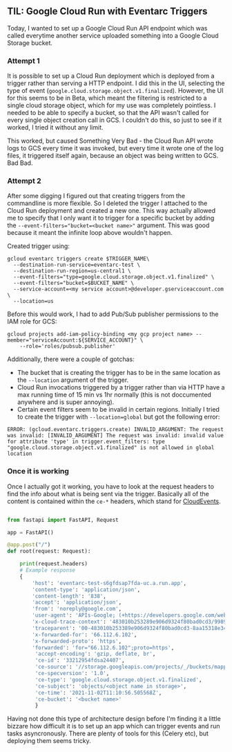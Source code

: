 

## TIL: Google Cloud Run with Eventarc Triggers

Today, I wanted to set up a Google Cloud Run API endpoint which was called everytime another service uploaded something into a Google Cloud Storage bucket.

### Attempt 1

It is possible to set up a Cloud Run deployment which is deployed from a trigger rather than serving a HTTP endpoint. I did this in the UI, selecting the type of event (`google.cloud.storage.object.v1.finalized`). However, the UI for this seems to be in Beta, which meant the filtering is restricted to a single cloud storage object, which for my use was completely pointless. I needed to be able to specify a bucket, so that the API wasn't called for every single object creation call in GCS. I couldn't do this, so just to see if it worked, I tried it without any limit.

This worked, but caused Something Very Bad - the Cloud Run API wrote logs to GCS every time it was invoked, but every time it wrote one of the log files, it triggered itself again, because an object was being written to GCS. Bad Bad.

### Attempt 2

After some digging I figured out that creating triggers from the commandline is more flexible. So I deleted the trigger I attached to the Cloud Run deployment and created a new one. This way actually allowed me to specify that I only want it to trigger for a specific bucket by adding the `--event-filters="bucket=<bucket name>"` argument. This was good because it meant the infinite loop above wouldn't happen.

Created trigger using:

```
gcloud eventarc triggers create $TRIGGER_NAME\
  --destination-run-service=eventarc-test \
  --destination-run-region=us-central1 \
  --event-filters="type=google.cloud.storage.object.v1.finalized" \
  --event-filters="bucket=$BUCKET_NAME" \
  --service-account=<my service account>@developer.gserviceaccount.com \
  --location=us
```

Before this would work, I had to add Pub/Sub publisher permissions to the IAM role for GCS:

```
gcloud projects add-iam-policy-binding <my gcp project name> --member="serviceAccount:${SERVICE_ACCOUNT}" \
    --role='roles/pubsub.publisher'
```

Additionally, there were a couple of gotchas:

- The bucket that is creating the trigger has to be in the same location as the `--location` argument of the trigger.
- Cloud Run invocations triggered by a trigger rather than via HTTP have a max running time of 15 min vs 1hr normally (this is not doccumented anywhere and is super annoying).
- Certain event filters seem to be invalid in certain regions. Initially I tried to create the trigger with `--location=global` but got the following error:

```
ERROR: (gcloud.eventarc.triggers.create) INVALID_ARGUMENT: The request was invalid: [INVALID_ARGUMENT] The request was invalid: invalid value for attribute 'type' in trigger.event_filters: type "google.cloud.storage.object.v1.finalized" is not allowed in global location
```

### Once it is working

Once I actually got it working, you have to look at the request headers to find the info about what is being sent via the trigger. Basically all of the content is contained within the `ce-*` headers, which stand for [CloudEvents](https://cloud.google.com/eventarc/docs/cloudevents).


```python

from fastapi import FastAPI, Request

app = FastAPI()

@app.post("/")
def root(request: Request):

    print(request.headers)
    # Example response
    {
        'host': 'eventarc-test-s6gfdsap7fda-uc.a.run.app',
        'content-type': 'application/json',
        'content-length': '838',
        'accept': 'application/json',
        'from': 'noreply@google.com',
        'user-agent': 'APIs-Google; (+https://developers.google.com/webmasters/APIs-Google.html)',
        'x-cloud-trace-context': '483010b253289e906d9324f80bad0cd3/9989356814841849077;o=1',
        'traceparent': '00-483010b253389e906d9324f80bad0cd3-8aa15318e346a4f5-01',
        'x-forwarded-for': '66.112.6.102',
        'x-forwarded-proto': 'https',
        'forwarded': 'for="66.112.6.102";proto=https',
         'accept-encoding': 'gzip, deflate, br',
         'ce-id': '33212954fdsa24407',
         'ce-source': '//storage.googleapis.com/projects/_/buckets/mappable-upload-data-dev',
         'ce-specversion': '1.0',
         'ce-type': 'google.cloud.storage.object.v1.finalized',
         'ce-subject': 'objects/<object name in storage>',
         'ce-time': '2021-11-02T11:10:56.505568Z',
         'ce-bucket': '<bucket name>'
         }
```

Having not done this type of architecture design before I'm finding it a little bizzare how difficult it is to set up an app which can trigger events and run tasks asyncronously. There are plenty of tools for this (Celery etc), but deploying them seems tricky.





